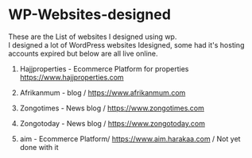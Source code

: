 # WP-Websites-designed
These are the List of websites I designed using wp.  
I designed a lot of WordPress websites Idesigned, some had it's hosting accounts expired but below are all live online.

1. Hajjproperties - Ecommerce Platform for properties
https://www.hajjproperties.com

2. Afrikanmum - blog /
https://www.afrikanmum.com

3. Zongotimes - News blog /
https://www.zongotimes.com

4. Zongotoday - News blog /
https://www.zongotoday.com

5. aim - Ecommerce Platform/
https://www.aim.harakaa.com /
Not yet done with it

